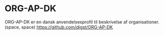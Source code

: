 # ORG-AP-DK
ORG-AP-DK er en dansk anvendelsesprofil til beskrivelse af organisationer.(space, space)
https://github.com/digst/ORG-AP-DK
